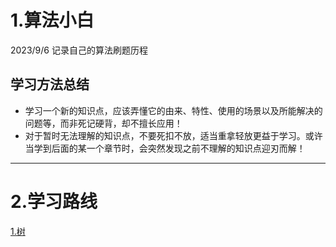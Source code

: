 # 1.算法小白
2023/9/6 记录自己的算法刷题历程

## 学习方法总结

- 学习一个新的知识点，应该弄懂它的由来、特性、使用的场景以及所能解决的问题等，而非死记硬背，却不擅长应用！
- 对于暂时无法理解的知识点，不要死扣不放，适当重拿轻放更益于学习。或许当学到后面的某一个章节时，会突然发现之前不理解的知识点迎刃而解！

******

# 2.学习路线

[1.树]()